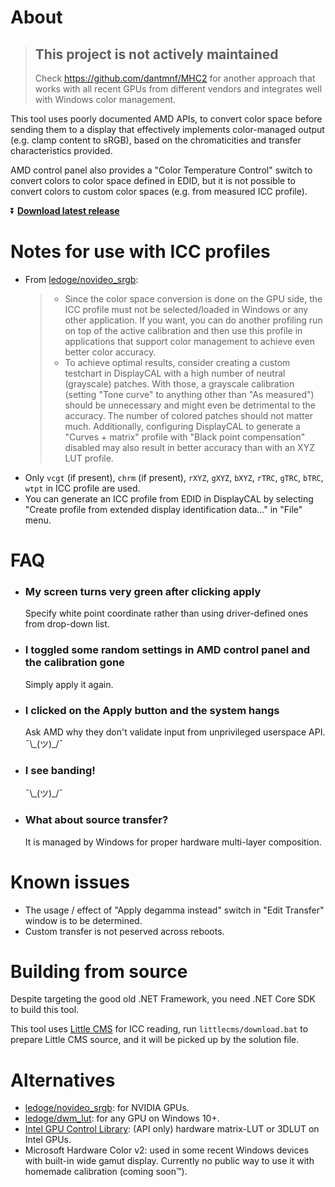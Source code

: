 # About

> ## This project is not actively maintained
> Check https://github.com/dantmnf/MHC2 for another approach that works with all recent GPUs from different vendors and integrates well with Windows color management.

This tool uses poorly documented AMD APIs, to convert color space before sending them to a display that effectively implements color-managed output (e.g. clamp content to sRGB), based on the chromaticities and transfer characteristics provided.

AMD control panel also provides a "Color Temperature Control" switch to convert colors to color space defined in EDID, but it is not possible to convert colors to custom color spaces (e.g. from measured ICC profile).

⏬ **[Download latest release](https://github.com/dantmnf/AMDColorTweaks/releases/tag/ci-build)**

# Notes for use with ICC profiles
* From [ledoge/novideo_srgb](https://github.com/ledoge/novideo_srgb):
  > * Since the color space conversion is done on the GPU side, the ICC profile must not be selected/loaded in Windows or any other application. If you want, you can do another profiling run on top of the active calibration and then use this profile in applications that support color management to achieve even better color accuracy.
  > * To achieve optimal results, consider creating a custom testchart in DisplayCAL with a high number of neutral (grayscale) patches. With those, a grayscale calibration (setting "Tone curve" to anything other than "As measured") should be unnecessary and might even be detrimental to the accuracy. The number of colored patches should not matter much. Additionally, configuring DisplayCAL to generate a "Curves + matrix" profile with "Black point compensation" disabled may also result in better accuracy than with an XYZ LUT profile.
* Only `vcgt` (if present), `chrm` (if present), `rXYZ`, `gXYZ`, `bXYZ`, `rTRC`, `gTRC`, `bTRC`, `wtpt` in ICC profile are used.
* You can generate an ICC profile from EDID in DisplayCAL by selecting "Create profile from extended display identification data..." in "File" menu.
# FAQ

* ### My screen turns very green after clicking apply
  Specify white point coordinate rather than using driver-defined ones from drop-down list.

* ### I toggled some random settings in AMD control panel and the calibration gone
  Simply apply it again.

* ### I clicked on the Apply button and the system hangs
  Ask AMD why they don't validate input from unprivileged userspace API. ¯\\\_(ツ)\_/¯ 

* ### I see banding!
  ¯\\\_(ツ)\_/¯ 

* ### What about source transfer?
  It is managed by Windows for proper hardware multi-layer composition.

# Known issues

* The usage / effect of "Apply degamma instead" switch in "Edit Transfer" window is to be determined.
* Custom transfer is not peserved across reboots.

# Building from source

Despite targeting the good old .NET Framework, you need .NET Core SDK to build this tool.

This tool uses [Little CMS](https://www.littlecms.com/color-engine/) for ICC reading, run `littlecms/download.bat` to prepare Little CMS source, and it will be picked up by the solution file.

# Alternatives
* [ledoge/novideo_srgb](https://github.com/ledoge/novideo_srgb): for NVIDIA GPUs.
* [ledoge/dwm_lut](https://github.com/ledoge/dwm_lut): for any GPU on Windows 10+.
* [Intel GPU Control Library](https://intel.github.io/drivers.gpu.control-library/Control/INTRO.html): (API only) hardware matrix-LUT or 3DLUT on Intel GPUs.
* Microsoft Hardware Color v2: used in some recent Windows devices with built-in wide gamut display. Currently no public way to use it with homemade calibration (coming soon™).

